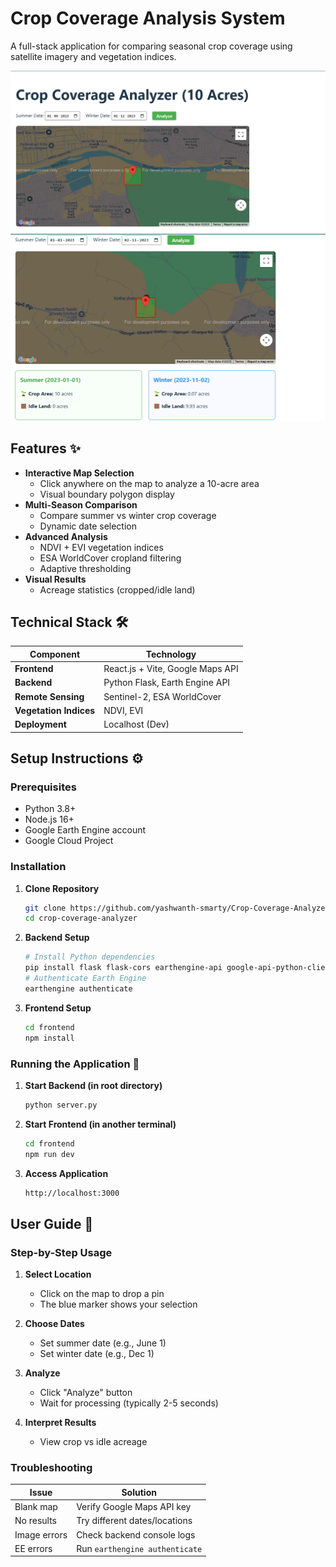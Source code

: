# Crop Coverage Analysis System

A full-stack application for comparing seasonal crop coverage using satellite imagery and vegetation indices.

![App Screenshot](/TriCAD-Assignment-SS.png)
![App Screenshot](/TriCAD-Assignment-SS1.png)
## Features ✨

- **Interactive Map Selection**
  - Click anywhere on the map to analyze a 10-acre area
  - Visual boundary polygon display
- **Multi-Season Comparison**
  - Compare summer vs winter crop coverage
  - Dynamic date selection
- **Advanced Analysis**
  - NDVI + EVI vegetation indices
  - ESA WorldCover cropland filtering
  - Adaptive thresholding
- **Visual Results**
  - Acreage statistics (cropped/idle land)

## Technical Stack 🛠️

| Component | Technology |
|-----------|------------|
| **Frontend** | React.js + Vite, Google Maps API |
| **Backend** | Python Flask, Earth Engine API |
| **Remote Sensing** | Sentinel-2, ESA WorldCover |
| **Vegetation Indices** | NDVI, EVI |
| **Deployment** | Localhost (Dev) |

## Setup Instructions ⚙️

### Prerequisites
- Python 3.8+
- Node.js 16+
- Google Earth Engine account
- Google Cloud Project

### Installation

1. **Clone Repository**
   ```bash
   git clone https://github.com/yashwanth-smarty/Crop-Coverage-Analyzer.git
   cd crop-coverage-analyzer
   ```
2. **Backend Setup**
    ```bash
    # Install Python dependencies
    pip install flask flask-cors earthengine-api google-api-python-client requests
    # Authenticate Earth Engine
    earthengine authenticate
    ```
3. **Frontend Setup**
    ```bash
    cd frontend
    npm install
    ```
### Running the Application 🚀
1. **Start Backend (in root directory)**
    ```bash
    python server.py
    ```
2. **Start Frontend (in another terminal)**
    ```bash
    cd frontend
    npm run dev
    ```
3. **Access Application**
    ```bash
    http://localhost:3000
    ```
## User Guide 📖

### Step-by-Step Usage

1. **Select Location**
   - Click on the map to drop a pin
   - The blue marker shows your selection

2. **Choose Dates**
   - Set summer date (e.g., June 1)
   - Set winter date (e.g., Dec 1)

3. **Analyze**
   - Click "Analyze" button
   - Wait for processing (typically 2-5 seconds)

4. **Interpret Results**
   - View crop vs idle acreage

### Troubleshooting

|     Issue     |            Solution            |
|---------------|--------------------------------|
| Blank map     | Verify Google Maps API key     |
| No results    | Try different dates/locations  |
| Image errors  | Check backend console logs     |
| EE errors     | Run `earthengine authenticate` |
